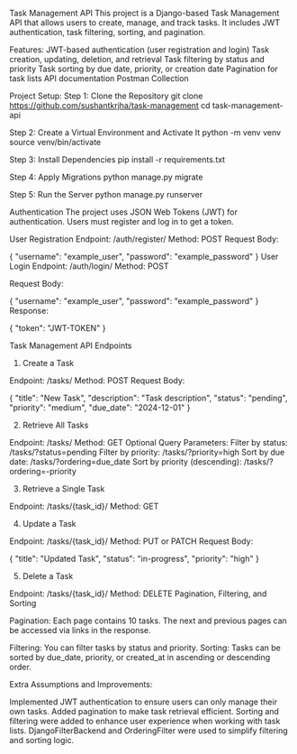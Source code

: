 Task Management API
This project is a Django-based Task Management API that allows users to create, manage, and track tasks. It includes JWT authentication, task filtering, sorting, and pagination.

Features:
JWT-based authentication (user registration and login)
Task creation, updating, deletion, and retrieval
Task filtering by status and priority
Task sorting by due date, priority, or creation date
Pagination for task lists
API documentation  Postman Collection


Project Setup:
Step 1: Clone the Repository
git clone https://github.com/sushantkrjha/task-management
cd task-management-api

Step 2: Create a Virtual Environment and Activate It
python -m venv venv
source venv/bin/activate 

Step 3: Install Dependencies
pip install -r requirements.txt

Step 4: Apply Migrations
python manage.py migrate

Step 5: Run the Server
python manage.py runserver

Authentication
The project uses JSON Web Tokens (JWT) for authentication. Users must register and log in to get a token.

User Registration
Endpoint: /auth/register/
Method: POST
Request Body:

{
    "username": "example_user",
    "password": "example_password"
}
User Login
Endpoint: /auth/login/
Method: POST

Request Body:

{
    "username": "example_user",
    "password": "example_password"
}
Response:

{
    "token": "JWT-TOKEN"
}


Task Management API Endpoints
1. Create a Task

Endpoint: /tasks/
Method: POST
Request Body:

{
    "title": "New Task",
    "description": "Task description",
    "status": "pending",
    "priority": "medium",
    "due_date": "2024-12-01"
}

2. Retrieve All Tasks

Endpoint: /tasks/
Method: GET
Optional Query Parameters:
Filter by status: /tasks/?status=pending
Filter by priority: /tasks/?priority=high
Sort by due date: /tasks/?ordering=due_date
Sort by priority (descending): /tasks/?ordering=-priority


3. Retrieve a Single Task

Endpoint: /tasks/{task_id}/
Method: GET


4. Update a Task

Endpoint: /tasks/{task_id}/
Method: PUT or PATCH
Request Body:

{
    "title": "Updated Task",
    "status": "in-progress",
    "priority": "high"
}


5. Delete a Task

Endpoint: /tasks/{task_id}/
Method: DELETE
Pagination, Filtering, and Sorting


Pagination: Each page contains 10 tasks. The next and previous pages can be accessed via links in the response.

Filtering: You can filter tasks by status and priority.
Sorting: Tasks can be sorted by due_date, priority, or created_at in ascending or descending order.


Extra Assumptions and Improvements:

Implemented JWT authentication to ensure users can only manage their own tasks.
Added pagination to make task retrieval efficient.
Sorting and filtering were added to enhance user experience when working with task lists.
DjangoFilterBackend and OrderingFilter were used to simplify filtering and sorting logic.




